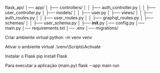 flask_api/
│── app/
│   ├── controllers/
│   │   ├── auth_controller.py
│   │   ├── user_controller.py
│   ├── models/
│   │   ├── user.py
│   ├── views/
│   │   ├── auth_routes.py
│   │   ├── user_routes.py
│   │   ├── graphql_routes.py
│   ├── schemas/
│   │   ├── user_schema.py
│   ├── __init__.py
│── config.py
│── main.py
│── requirements.txt
│── .env
│── migrations/




Criar ambiente virtual
python -m venv venv

Ativar o ambiente virtual
.\venv\Scripts\Activate

Instalar o Flask
pip install Flask

Para executar a aplicação (main.py)
flask --app main run